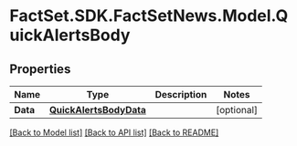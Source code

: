 # FactSet.SDK.FactSetNews.Model.QuickAlertsBody

## Properties

Name | Type | Description | Notes
------------ | ------------- | ------------- | -------------
**Data** | [**QuickAlertsBodyData**](QuickAlertsBodyData.md) |  | [optional] 

[[Back to Model list]](../README.md#documentation-for-models) [[Back to API list]](../README.md#documentation-for-api-endpoints) [[Back to README]](../README.md)


